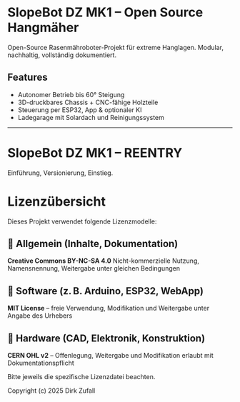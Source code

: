 # SlopeBot DZ MK1 – Open Source Hangmäher

Open-Source Rasenmähroboter-Projekt für extreme Hanglagen. Modular, nachhaltig, vollständig dokumentiert.

## Features

- Autonomer Betrieb bis 60° Steigung
- 3D-druckbares Chassis + CNC-fähige Holzteile
- Steuerung per ESP32, App & optionaler KI
- Ladegarage mit Solardach und Reinigungssystem


---

# SlopeBot DZ MK1 – REENTRY
Einführung, Versionierung, Einstieg.

# Lizenzübersicht

Dieses Projekt verwendet folgende Lizenzmodelle:

## 📘 Allgemein (Inhalte, Dokumentation)
**Creative Commons BY-NC-SA 4.0**
Nicht-kommerzielle Nutzung, Namensnennung, Weitergabe unter gleichen Bedingungen

## 💾 Software (z. B. Arduino, ESP32, WebApp)
**MIT License** – freie Verwendung, Modifikation und Weitergabe unter Angabe des Urhebers

## 🔧 Hardware (CAD, Elektronik, Konstruktion)
**CERN OHL v2** – Offenlegung, Weitergabe und Modifikation erlaubt mit Dokumentationspflicht

Bitte jeweils die spezifische Lizenzdatei beachten.


Copyright (c) 2025 Dirk Zufall
